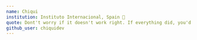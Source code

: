 ```yaml
---
name: Chiqui
institution: Instituto Internacional, Spain 🚩
quote: Dont't worry if it doesn't work right. If everything did, you'd be out of a job.
github_user: chiquidev
---
```

